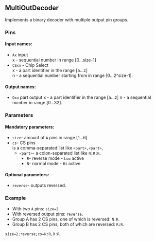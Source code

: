 ## MultiOutDecoder

Implements a binary decoder with multiple output pin groups.

### Pins

#### Input names:

- `Ax` input  
  x - sequential number in range [0…size-1]
- `CSxn` - Chip Select  
  x - a part identifier in the range [a…z]  
  n - a sequential number starting from in range [0…2^size-1].

#### Output names:

- `Qxn` part output
  x - a part identifier in the range [a…z]
  n - a sequential number in range [0…32].

### Parameters

#### Mandatory parameters:

- `size`- amount of `A` pins in range [1…6]
- `cs`- CS pins  
  is a comma-separated list like `<part>,<part>`,
    - `<part>`- a colon-separated list like `N:R:R`.
        - `R`- reverse mode - `Low` active
        - `N`- normal mode - `Hi` active

#### Optional parameters:

- `reverse`- outputs reversed.

### Example

- With two `A` pins: `size=2`.
- With reversed output pins: `reverse`.
- Group A has 2 CS pins, one of which is reversed: `N:R`.
- Group B has 2 CS pins, both of which are reversed: `R:R`.

`size=2;reverse;cs=N:R,R:R`.
